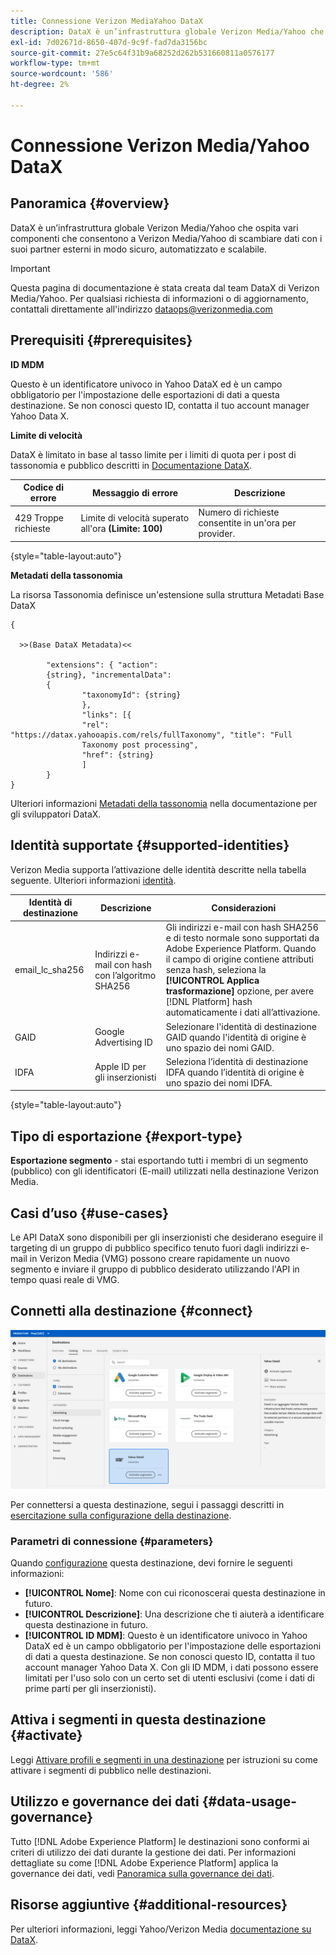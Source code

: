 ```yaml
---
title: Connessione Verizon MediaYahoo DataX
description: DataX è un’infrastruttura globale Verizon Media/Yahoo che ospita vari componenti che consentono a Verizon Media/Yahoo di scambiare dati con i suoi partner esterni in modo sicuro, automatizzato e scalabile.
exl-id: 7d02671d-8650-407d-9c9f-fad7da3156bc
source-git-commit: 27e5c64f31b9a68252d262b531660811a0576177
workflow-type: tm+mt
source-wordcount: '586'
ht-degree: 2%

---
```


# Connessione Verizon Media/Yahoo DataX

## Panoramica {#overview}

DataX è un’infrastruttura globale Verizon Media/Yahoo che ospita vari componenti che consentono a Verizon Media/Yahoo di scambiare dati con i suoi partner esterni in modo sicuro, automatizzato e scalabile.

>[!IMPORTANT]
>
>Questa pagina di documentazione è stata creata dal team DataX di Verizon Media/Yahoo. Per qualsiasi richiesta di informazioni o di aggiornamento, contattali direttamente all&#39;indirizzo [dataops@verizonmedia.com](mailto:dataops@verizonmedia.com)

## Prerequisiti {#prerequisites}

**ID MDM**

Questo è un identificatore univoco in Yahoo DataX ed è un campo obbligatorio per l&#39;impostazione delle esportazioni di dati a questa destinazione. Se non conosci questo ID, contatta il tuo account manager Yahoo Data X.

**Limite di velocità**

DataX è limitato in base al tasso limite per i limiti di quota per i post di tassonomia e pubblico descritti in [Documentazione DataX](https://developer.verizonmedia.com/datax/guide/rate-limits/).


| Codice di errore | Messaggio di errore | Descrizione |
|---------|----------|---------|
| 429 Troppe richieste | Limite di velocità superato all&#39;ora **(Limite: 100)** | Numero di richieste consentite in un&#39;ora per provider. |

{style=&quot;table-layout:auto&quot;}

**Metadati della tassonomia**

La risorsa Tassonomia definisce un&#39;estensione sulla struttura Metadati Base DataX

```
{

  >>(Base DataX Metadata)<<

        "extensions": { "action":
        {string}, "incrementalData":
        {
                "taxonomyId": {string}
                },
                "links": [{
                "rel": "https://datax.yahooapis.com/rels/fullTaxonomy", "title": "Full
                Taxonomy post processing",
                "href": {string}
                ]
        }
}
```

Ulteriori informazioni [Metadati della tassonomia](https://developer.verizonmedia.com/datax/guide/taxonomy/taxo-metadata/) nella documentazione per gli sviluppatori DataX.

## Identità supportate {#supported-identities}

Verizon Media supporta l’attivazione delle identità descritte nella tabella seguente. Ulteriori informazioni [identità](https://experienceleague.adobe.com/docs/experience-platform/identity/namespaces.html?lang=en#getting-started).

| Identità di destinazione | Descrizione | Considerazioni |
|---|---|---|
| email_lc_sha256 | Indirizzi e-mail con hash con l’algoritmo SHA256 | Gli indirizzi e-mail con hash SHA256 e di testo normale sono supportati da Adobe Experience Platform. Quando il campo di origine contiene attributi senza hash, seleziona la **[!UICONTROL Applica trasformazione]** opzione, per avere [!DNL Platform] hash automaticamente i dati all’attivazione. |
| GAID | Google Advertising ID | Selezionare l&#39;identità di destinazione GAID quando l&#39;identità di origine è uno spazio dei nomi GAID. |
| IDFA | Apple ID per gli inserzionisti | Seleziona l’identità di destinazione IDFA quando l’identità di origine è uno spazio dei nomi IDFA. |

{style=&quot;table-layout:auto&quot;}

## Tipo di esportazione {#export-type}

**Esportazione segmento** - stai esportando tutti i membri di un segmento (pubblico) con gli identificatori (E-mail) utilizzati nella destinazione Verizon Media.

## Casi d’uso {#use-cases}

Le API DataX sono disponibili per gli inserzionisti che desiderano eseguire il targeting di un gruppo di pubblico specifico tenuto fuori dagli indirizzi e-mail in Verizon Media (VMG) possono creare rapidamente un nuovo segmento e inviare il gruppo di pubblico desiderato utilizzando l&#39;API in tempo quasi reale di VMG.

## Connetti alla destinazione {#connect}

![Scheda di destinazione Yahoo DataX nell’interfaccia utente di Platform](/help/destinations/assets/catalog/advertising/yahoo-datax/catalog.png)

Per connettersi a questa destinazione, segui i passaggi descritti in [esercitazione sulla configurazione della destinazione](../../ui/connect-destination.md).

### Parametri di connessione {#parameters}

Quando [configurazione](../../ui/connect-destination.md) questa destinazione, devi fornire le seguenti informazioni:

* **[!UICONTROL Nome]**: Nome con cui riconoscerai questa destinazione in futuro.
* **[!UICONTROL Descrizione]**: Una descrizione che ti aiuterà a identificare questa destinazione in futuro.
* **[!UICONTROL ID MDM]**: Questo è un identificatore univoco in Yahoo DataX ed è un campo obbligatorio per l&#39;impostazione delle esportazioni di dati a questa destinazione. Se non conosci questo ID, contatta il tuo account manager Yahoo Data X.  Con gli ID MDM, i dati possono essere limitati per l&#39;uso solo con un certo set di utenti esclusivi (come i dati di prime parti per gli inserzionisti).

## Attiva i segmenti in questa destinazione {#activate}

Leggi [Attivare profili e segmenti in una destinazione](../../ui/activate-segment-streaming-destinations.md) per istruzioni su come attivare i segmenti di pubblico nelle destinazioni.

## Utilizzo e governance dei dati {#data-usage-governance}

Tutto [!DNL Adobe Experience Platform] le destinazioni sono conformi ai criteri di utilizzo dei dati durante la gestione dei dati. Per informazioni dettagliate su come [!DNL Adobe Experience Platform] applica la governance dei dati, vedi [Panoramica sulla governance dei dati](https://experienceleague.adobe.com/docs/experience-platform/data-governance/home.html).

## Risorse aggiuntive {#additional-resources}

Per ulteriori informazioni, leggi Yahoo/Verizon Media [documentazione su DataX](https://developer.verizonmedia.com/datax/guide/).
